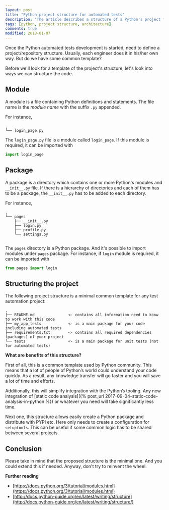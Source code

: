 ```yaml
---
layout: post
title: "Python project structure for automated tests"
description: "The article describes a structure of a Python's project for the automated tests."
tags: [python, project structure, architecture]
comments: true
modified: 2018-01-07
---
```


Once the Python automated tests development is started, need to define a project/repository structure. Usually, each engineer does it in his/her own way. But do we have some common template?

Before we'll look for a template of the project's structure, let's look into ways we can structure the code.

Module
------
A module is a file containing Python definitions and statements. The file name is the _module name_ with the suffix `.py` appended. 

For instance,
```
.
└── login_page.py
``` 
The `login_page.py` file is a module called `login_page`. If this module is required, it can be imported with
```python
import login_page
```

Package
-------
A package is a directory which contains one or more Python's modules and `__init__.py` file. If there is a hierarchy of directories and each of them has to be a package, the `__init__.py` has to be added to each directory.
 
For instance,

```
.
└── pages
    ├── __init__.py
    ├── login.py
    ├── profile.py
    └── settings.py
    
```

The `pages` directory is a Python package. And it's possible to import modules under `pages` package. For instance, if `login` module is required, it can be imported with
```python
from pages import login
```

Structuring the project
-----------------------
The following project structure is a minimal common template for any test automation project:
```
.
├── README.md               <- contains all information need to konw to work with this code
├── my_app_tests            <- is a main package for your code including automated tests
├── requirements.txt        <- contains all required dependencies (packages) of yuor project
└── tests                   <- is a main package for unit tests (not for automated tests)
```

**What are benefits of this structure?**

First of all, this is a common template used by Python community. This means that a lot of people of Python’s world could understand your code quickly. As a result, any knowledge transfer will go faster and you will save a lot of time and efforts.

Additionally, this will simplify integration with the Python’s tooling. Any new integration of [static code analysis]({% post_url 2017-09-04-static-code-analysis-in-python %}) or whatever you need will take significantly less time.

Next one, this structure allows easily create a Python package and distribute with PYPI etc. Here only needs to create a configuration for `setuptools`. This can be useful if some common logic has to be shared between several projects.


Conclusion
----------
Please take in mind that the proposed structure is the minimal one. And you could extend this if needed. Anyway, don't try to reinvent the wheel. 

**Further reading**
- [https://docs.python.org/3/tutorial/modules.html](https://docs.python.org/3/tutorial/modules.html)
- [http://docs.python-guide.org/en/latest/writing/structure](http://docs.python-guide.org/en/latest/writing/structure/)
